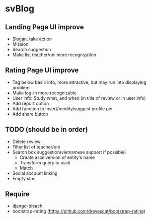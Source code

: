 # svBlog

## Landing Page UI improve

* Slogan, take action
* Mission
* Search suggestion
* Make list teacher/uni more recognization

## Rating Page UI improve

* Tag below basic info, more attractive, but may run into displaying problem
* Make log-in more recognizable
* User info: Study what, and when (in title of review or in user info)
* Add report option
* Add function to insert/modify/suggest profile pic
* Add share button

## TODO (should be in order)

* Delete review
* Filter list of teacher/uni
* Search box suggestion(vietnamese support if possible)
  * Create ascii version of entity's name
  * Transform query to ascii
  * Match
* Social account linking
* Empty star
  
## Require
* django-bleach
* bootstrap-rating (https://github.com/dreyescat/bootstrap-rating)